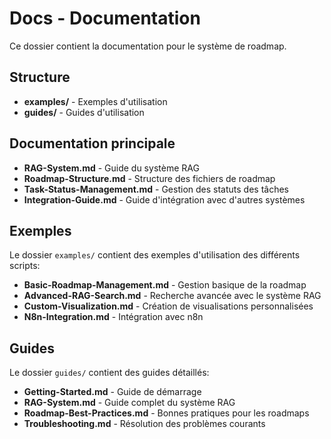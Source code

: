 # Docs - Documentation

Ce dossier contient la documentation pour le système de roadmap.

## Structure

- **examples/** - Exemples d'utilisation
- **guides/** - Guides d'utilisation

## Documentation principale

- **RAG-System.md** - Guide du système RAG
- **Roadmap-Structure.md** - Structure des fichiers de roadmap
- **Task-Status-Management.md** - Gestion des statuts des tâches
- **Integration-Guide.md** - Guide d'intégration avec d'autres systèmes

## Exemples

Le dossier `examples/` contient des exemples d'utilisation des différents scripts:

- **Basic-Roadmap-Management.md** - Gestion basique de la roadmap
- **Advanced-RAG-Search.md** - Recherche avancée avec le système RAG
- **Custom-Visualization.md** - Création de visualisations personnalisées
- **N8n-Integration.md** - Intégration avec n8n

## Guides

Le dossier `guides/` contient des guides détaillés:

- **Getting-Started.md** - Guide de démarrage
- **RAG-System.md** - Guide complet du système RAG
- **Roadmap-Best-Practices.md** - Bonnes pratiques pour les roadmaps
- **Troubleshooting.md** - Résolution des problèmes courants
